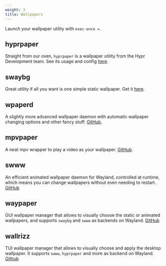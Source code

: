 ```yaml
---
weight: 3
title: Wallpapers
---
```


Launch your wallpaper utility with `exec-once =`.

## hyprpaper

Straight from our oven, `hyprpaper` is a wallpaper utility from the Hypr
Development team. See its usage and config [here](../../Hypr-Ecosystem/hyprpaper).

## swaybg

Great utility if all you want is one simple static wallpaper. Get it
[here](https://github.com/swaywm/swaybg).

## wpaperd

A slightly more advanced wallpaper daemon with automatic wallpaper changing options
and other fancy stuff. [GitHub](https://github.com/danyspin97/wpaperd).

## mpvpaper

A neat mpv wrapper to play a video as your wallpaper.
[GitHub](https://github.com/GhostNaN/mpvpaper).

## swww

An efficient animated wallpaper daemon for Wayland, controlled at runtime, which
means you can change wallpapers without even needing to restart.
[GitHub](https://github.com/Horus645/swww)

## waypaper

GUI wallpaper manager that allows to visually choose the static or animated
wallpapers, and supports `swaybg` and `swww` as backends on Wayland.
[GitHub](https://github.com/anufrievroman/waypaper)

## wallrizz

TUI wallpaper manager that allows to visually choose and apply the desktop wallpaper. 
It supports `swww`, `hyprpaper` and more as backend on Wayland.
[Github](https://github.com/5hubham5ingh/WallRizz)
